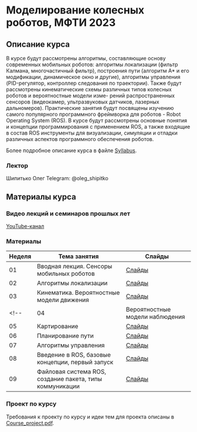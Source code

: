 # Моделирование колесных роботов, МФТИ 2023

## Описание курса
В курсе будут рассмотрены алгоритмы, составляющие основу современных
мобильных роботов: алгоритмы локализации (фильтр Калмана, многочастичный фильтр), построения пути (алгоритм A* и его модификации, динамическое окно и другие), алгоритмы управления (PID-регулятор, контроллер следования по траектории). Также будут рассмотрены кинематические схемы различных типов колесных роботов и вероятностные модели изме-
рений распространенных сенсоров (видеокамер, ультразвуковых датчиков, лазерных дальномеров). Практические занятия будут посвящены изучению самого популярного программного фреймворка для роботов - Robot Operating System (ROS). В курсе будут рассмотрены основные понятия и концепции программирования с применением ROS, а также входящие в состав ROS инструменты для визуализации, симуляции и отладки различных
аспектов программного обеспечения роботов.

Более подробное описание курса в файле [Syllabus](https://github.com/oleg-Shipitko/mipt_wheeled_robots_modeling_2023/blob/main/Syllabus.pdf).

### Лектор 
Шипитько Олег 
Telegram: @oleg_shipitko

<!-- ### Семинарист
Ратников Алексей
Telegram: @alx_rtnkv -->

## Материалы курса

### Видео лекций и семинаров прошлых лет
[YouTube-канал](https://www.youtube.com/@olegshipitko1518/featured)

### Материалы
| Неделя | Тема занятия | Слайды |
| --- | --- | --- |
|01| Вводная лекция. Сенсоры мобильных роботов | [Слайды](https://github.com/oleg-Shipitko/mipt_wheeled_robots_modeling_2023/blob/main/slides/Lecture%201.%20Course%20organization%20and%20robotics%20field%20overview.pdf) |
|02| Алгоритмы локализации | [Слайды](https://github.com/oleg-Shipitko/mipt_wheeled_robots_modeling_2023/blob/main/slides/Lecture%202.%20Localization.pdf) |
|03| Кинематика. Вероятностные модели движения | [Слайды](https://github.com/oleg-Shipitko/mipt_wheeled_robots_modeling_2023/blob/main/slides/Lecture%203.%20Kinematics.%20Probabilistic%20motion%20models.pdf) |
<!-- |04| Вероятностные модели наблюдения | [Слайды](https://github.com/oleg-Shipitko/mipt_wheeled_robots_modeling_2023/blob/main/slides/Lecture%204.%20Probabilistic%20measurement%20models.pdf) |
|05| Картирование | [Слайды](https://github.com/oleg-Shipitko/mipt_wheeled_robots_modeling_2023/blob/main/slides/Lecture%205.%20Mapping.pdf) |
|06| Планирование пути | [Слайды](https://github.com/oleg-Shipitko/mipt_wheeled_robots_modeling_2023/blob/main/slides/Lecture%206.%20Path%20planning.pdf) |
|07| Алгоритмы управления | [Слайды](https://github.com/oleg-Shipitko/mipt_wheeled_robots_modeling_2023/blob/main/slides/Lecture%207.%20Control.pdf) |
|08| Введение в ROS, базовые концепции, первый запуск | [Слайды](https://github.com/oleg-Shipitko/mipt_wheeled_robots_modeling_2023/blob/main/slides/Seminar%201.%20Intro%20to%20ROS%2C%20basic%20concepts%2C%20first%20launch.pdf) |
|09| Файловая система ROS, создание пакета, типы коммуникации | [Слайды](https://github.com/oleg-Shipitko/mipt_wheeled_robots_modeling_2023/blob/main/slides/Seminar%202.%20File%20System%2C%20First%20Package%2C%20Messages%2C%20Services%2C%20Actions.pdf) | -->


### Проект по курсу
Требования к проекту по курсу и идеи тем для проекта описаны в [Course_project.pdf](https://github.com/oleg-Shipitko/mipt_wheeled_robots_modeling_2023/blob/master/Course_project.pdf).
